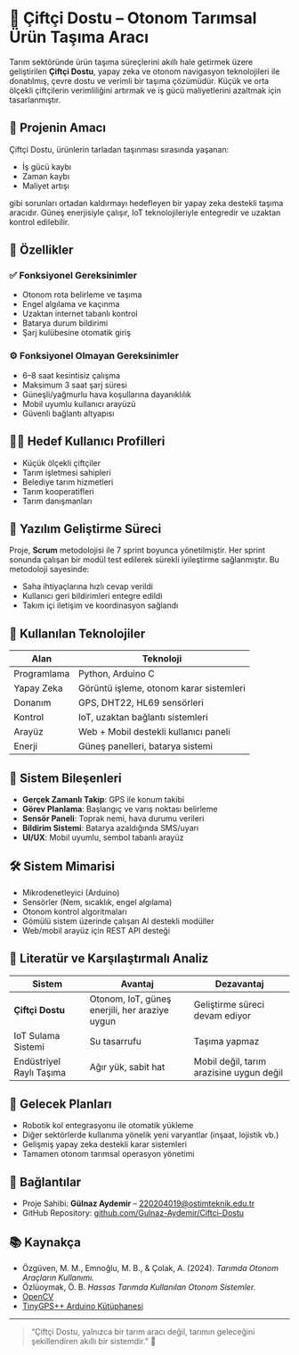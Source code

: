 # 🌾 Çiftçi Dostu – Otonom Tarımsal Ürün Taşıma Aracı

Tarım sektöründe ürün taşıma süreçlerini akıllı hale getirmek üzere geliştirilen **Çiftçi Dostu**, yapay zeka ve otonom navigasyon teknolojileri ile donatılmış, çevre dostu ve verimli bir taşıma çözümüdür. Küçük ve orta ölçekli çiftçilerin verimliliğini artırmak ve iş gücü maliyetlerini azaltmak için tasarlanmıştır.

## 🚜 Projenin Amacı

Çiftçi Dostu, ürünlerin tarladan taşınması sırasında yaşanan:

- İş gücü kaybı
- Zaman kaybı
- Maliyet artışı

gibi sorunları ortadan kaldırmayı hedefleyen bir yapay zeka destekli taşıma aracıdır. Güneş enerjisiyle çalışır, IoT teknolojileriyle entegredir ve uzaktan kontrol edilebilir.

## 📌 Özellikler

### ✅ Fonksiyonel Gereksinimler

- Otonom rota belirleme ve taşıma
- Engel algılama ve kaçınma
- Uzaktan internet tabanlı kontrol
- Batarya durum bildirimi
- Şarj kulübesine otomatik giriş

### ⚙️ Fonksiyonel Olmayan Gereksinimler

- 6–8 saat kesintisiz çalışma
- Maksimum 3 saat şarj süresi
- Güneşli/yağmurlu hava koşullarına dayanıklılık
- Mobil uyumlu kullanıcı arayüzü
- Güvenli bağlantı altyapısı

## 👩‍🌾 Hedef Kullanıcı Profilleri

- Küçük ölçekli çiftçiler
- Tarım işletmesi sahipleri
- Belediye tarım hizmetleri
- Tarım kooperatifleri
- Tarım danışmanları

## 🔄 Yazılım Geliştirme Süreci

Proje, **Scrum** metodolojisi ile 7 sprint boyunca yönetilmiştir. Her sprint sonunda çalışan bir modül test edilerek sürekli iyileştirme sağlanmıştır. Bu metodoloji sayesinde:

- Saha ihtiyaçlarına hızlı cevap verildi
- Kullanıcı geri bildirimleri entegre edildi
- Takım içi iletişim ve koordinasyon sağlandı

## 🧠 Kullanılan Teknolojiler

| Alan        | Teknoloji                               |
| ----------- | --------------------------------------- |
| Programlama | Python, Arduino C                       |
| Yapay Zeka  | Görüntü işleme, otonom karar sistemleri |
| Donanım     | GPS, DHT22, HL69 sensörleri             |
| Kontrol     | IoT, uzaktan bağlantı sistemleri        |
| Arayüz      | Web + Mobil destekli kullanıcı paneli   |
| Enerji      | Güneş panelleri, batarya sistemi        |

## 🧩 Sistem Bileşenleri

- **Gerçek Zamanlı Takip**: GPS ile konum takibi
- **Görev Planlama**: Başlangıç ve varış noktası belirleme
- **Sensör Paneli**: Toprak nemi, hava durumu verileri
- **Bildirim Sistemi**: Batarya azaldığında SMS/uyarı
- **UI/UX**: Mobil uyumlu, sembol tabanlı arayüz

## 🛠 Sistem Mimarisi

- Mikrodenetleyici (Arduino)
- Sensörler (Nem, sıcaklık, engel algılama)
- Otonom kontrol algoritmaları
- Gömülü sistem üzerinde çalışan AI destekli modüller
- Web/mobil arayüz için REST API desteği

## 🔬 Literatür ve Karşılaştırmalı Analiz

| Sistem                   | Avantaj                                        | Dezavantaj                               |
| ------------------------ | ---------------------------------------------- | ---------------------------------------- |
| **Çiftçi Dostu**         | Otonom, IoT, güneş enerjili, her araziye uygun | Geliştirme süreci devam ediyor           |
| IoT Sulama Sistemi       | Su tasarrufu                                   | Taşıma yapmaz                            |
| Endüstriyel Raylı Taşıma | Ağır yük, sabit hat                            | Mobil değil, tarım arazisine uygun değil |

## 🎯 Gelecek Planları

- Robotik kol entegrasyonu ile otomatik yükleme
- Diğer sektörlerde kullanıma yönelik yeni varyantlar (inşaat, lojistik vb.)
- Gelişmiş yapay zeka destekli karar sistemleri
- Tamamen otonom tarımsal operasyon yönetimi

## 🔗 Bağlantılar

- Proje Sahibi: **Gülnaz Aydemir** – [220204019@ostimteknik.edu.tr](mailto:220204019@ostimteknik.edu.tr)
- GitHub Repository: [github.com/Gulnaz-Aydemir/Ciftci-Dostu](https://github.com/Gulnaz-Aydemir/Ciftci-Dostu)

## 📚 Kaynakça

- Özgüven, M. M., Emnoğlu, M. B., & Çolak, A. (2024). _Tarımda Otonom Araçların Kullanımı._
- Özlüoymak, Ö. B. _Hassas Tarımda Kullanılan Otonom Sistemler._
- [OpenCV](https://opencv.org/)
- [TinyGPS++ Arduino Kütüphanesi](http://arduiniana.org/libraries/tinygpsplus/)

---

> “Çiftçi Dostu, yalnızca bir tarım aracı değil, tarımın geleceğini şekillendiren akıllı bir sistemdir.” 🌱
